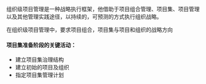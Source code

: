 组织级项目管理是一种战略执行框架，他借助于项目组合管理、项目集、项目管理以及其他管理实践途径，以持续的，可预测的方式执行组织战略。

在组织级项目管理中，要求项目组合，项目集与项目和组织的战略方向

#### 项目集准备阶段的关键活动：

- 建立项目集治理结构
- 建立初始的项目及组织
- 指定项目集管理计划